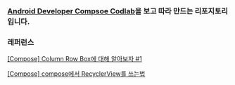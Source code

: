 ### [Android Developer Compsoe Codlab](https://developer.android.com/codelabs/jetpack-compose-basics?authuser=1#0)을 보고 따라 만드는 리포지토리 입니다.

### 레퍼런스
[[Compose] Column Row Box에 대해 알아보자 #1](https://happy-kmc.tistory.com/45)

[[Compose] compose에서 RecyclerView를 쓰는법](https://happy-kmc.tistory.com/46?category=1186525)

